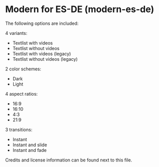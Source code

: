 # Modern for ES-DE (modern-es-de)

The following options are included:

4 variants:

- Textlist with videos
- Textlist without videos
- Textlist with videos (legacy)
- Textlist without videos (legacy)

2 color schemes:

- Dark
- Light

4 aspect ratios:

- 16:9
- 16:10
- 4:3
- 21:9

3 transitions:

- Instant
- Instant and slide
- Instant and fade

Credits and license information can be found next to this file.
